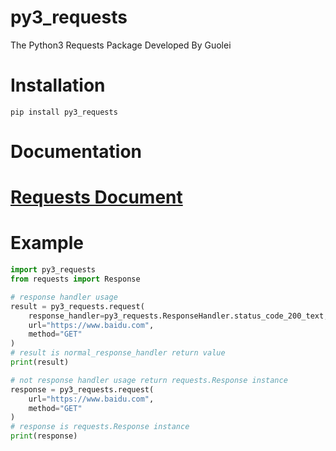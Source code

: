 # py3_requests

The Python3 Requests Package Developed By Guolei

# Installation

```shell
pip install py3_requests
```

# Documentation

# [Requests Document](https://requests.readthedocs.io/en/latest/)

# Example

```python
import py3_requests
from requests import Response

# response handler usage 
result = py3_requests.request(
    response_handler=py3_requests.ResponseHandler.status_code_200_text,
    url="https://www.baidu.com",
    method="GET"
)
# result is normal_response_handler return value
print(result)

# not response handler usage return requests.Response instance
response = py3_requests.request(
    url="https://www.baidu.com",
    method="GET"
)
# response is requests.Response instance
print(response)
```
